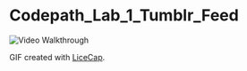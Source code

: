 # Codepath_Lab_1_Tumblr_Feed


<img src='https://github.com/subhay389/Codepath_Lab_1_Tumblr_Feed/blob/master/Tumblr1.gif' title='Video Walkthrough' width='' alt='Video Walkthrough' />

GIF created with [LiceCap](http://www.cockos.com/licecap/).
